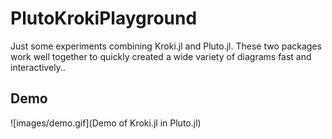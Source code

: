 # PlutoKrokiPlayground

Just some experiments combining Kroki.jl and Pluto.jl. These two packages work well together to quickly created a wide variety of diagrams fast and interactively..

## Demo

![images/demo.gif](Demo of Kroki.jl in Pluto.jl)
